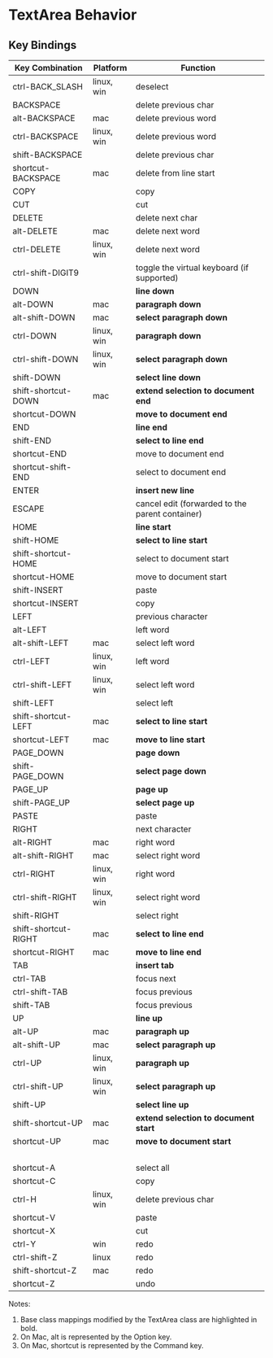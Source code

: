# TextArea Behavior

## Key Bindings

|Key Combination|Platform|Function|
|---------------|--------|--------|
|ctrl-BACK_SLASH|linux, win|deselect|
|BACKSPACE| |delete previous char|
|alt-BACKSPACE|mac|delete previous word|
|ctrl-BACKSPACE|linux, win|delete previous word|
|shift-BACKSPACE| |delete previous char|
|shortcut-BACKSPACE|mac|delete from line start|
|COPY| |copy|
|CUT| |cut|
|DELETE| |delete next char|
|alt-DELETE|mac|delete next word|
|ctrl-DELETE|linux, win|delete next word|
|ctrl-shift-DIGIT9| |toggle the virtual keyboard (if supported)|
|DOWN| |**line down**|
|alt-DOWN|mac|**paragraph down**|
|alt-shift-DOWN|mac|**select paragraph down**|
|ctrl-DOWN|linux, win|**paragraph down**|
|ctrl-shift-DOWN|linux, win|**select paragraph down**|
|shift-DOWN| |**select line down**|
|shift-shortcut-DOWN|mac|**extend selection to document end**|
|shortcut-DOWN| |**move to document end**|
|END| |**line end**|
|shift-END| |**select to line end**|
|shortcut-END| |move to document end|
|shortcut-shift-END| |select to document end|
|ENTER| |**insert new line**|
|ESCAPE| |cancel edit (forwarded to the parent container)|
|HOME| |**line start**|
|shift-HOME| |**select to line start**|
|shift-shortcut-HOME| |select to document start|
|shortcut-HOME| |move to document start|
|shift-INSERT| |paste|
|shortcut-INSERT| |copy|
|LEFT| |previous character|
|alt-LEFT| |left word|
|alt-shift-LEFT|mac|select left word|
|ctrl-LEFT|linux, win|left word|
|ctrl-shift-LEFT|linux, win|select left word|
|shift-LEFT| |select left|
|shift-shortcut-LEFT|mac|**select to line start**|
|shortcut-LEFT|mac|**move to line start**|
|PAGE_DOWN| |**page down**|
|shift-PAGE_DOWN| |**select page down**|
|PAGE_UP| |**page up**|
|shift-PAGE_UP| |**select page up**|
|PASTE| |paste|
|RIGHT| |next character|
|alt-RIGHT|mac|right word|
|alt-shift-RIGHT|mac|select right word|
|ctrl-RIGHT|linux, win|right word|
|ctrl-shift-RIGHT|linux, win|select right word|
|shift-RIGHT| |select right|
|shift-shortcut-RIGHT|mac|**select to line end**|
|shortcut-RIGHT|mac|**move to line end**|
|TAB| |**insert tab**|
|ctrl-TAB| |focus next|
|ctrl-shift-TAB| |focus previous|
|shift-TAB| |focus previous|
|UP| |**line up**|
|alt-UP|mac|**paragraph up**|
|alt-shift-UP|mac|**select paragraph up**|
|ctrl-UP|linux, win|**paragraph up**|
|ctrl-shift-UP|linux, win|**select paragraph up**|
|shift-UP| |**select line up**|
|shift-shortcut-UP|mac|**extend selection to document start**|
|shortcut-UP|mac|**move to document start**|
| | |  |
|shortcut-A| |select all|
|shortcut-C| |copy|
|ctrl-H|linux, win|delete previous char|
|shortcut-V| |paste|
|shortcut-X| |cut|
|ctrl-Y|win|redo|
|ctrl-shift-Z|linux|redo|
|shift-shortcut-Z|mac|redo|
|shortcut-Z| |undo|


Notes:

1. Base class mappings modified by the TextArea class are highlighted in bold.
2. On Mac, alt is represented by the Option key.
3. On Mac, shortcut is represented by the Command key.
